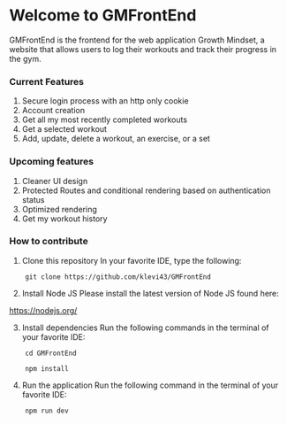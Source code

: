 # Welcome to GMFrontEnd

GMFrontEnd is the frontend for the web application Growth Mindset, a website that allows users to log their workouts and track their progress in the gym.

### Current Features

1. Secure login process with an http only cookie
2. Account creation
3. Get all my most recently completed workouts
4. Get a selected workout
5. Add, update, delete a workout, an exercise, or a set

### Upcoming features

1. Cleaner UI design
2. Protected Routes and conditional rendering based on authentication status
3. Optimized rendering
4. Get my workout history

### How to contribute

1. Clone this repository
   In your favorite IDE, type the following:

```
    git clone https://github.com/klevi43/GMFrontEnd

```

2. Install Node JS
   Please install the latest version of Node JS found here:

https://nodejs.org/

3. Install dependencies
   Run the following commands in the terminal of your favorite IDE:

```
    cd GMFrontEnd
```

```
    npm install
```

4. Run the application
   Run the following command in the terminal of your favorite IDE:

```
    npm run dev
```
